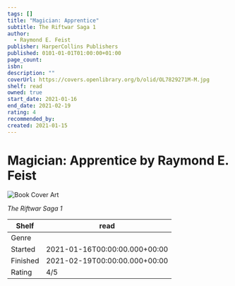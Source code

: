 ```yaml
---
tags: []
title: "Magician: Apprentice"
subtitle: The Riftwar Saga 1
author:
  - Raymond E. Feist
publisher: HarperCollins Publishers
published: 0101-01-01T01:00:00+01:00
page_count: 
isbn: 
description: ""
coverUrl: https://covers.openlibrary.org/b/olid/OL7829271M-M.jpg
shelf: read
owned: true
start_date: 2021-01-16
end_date: 2021-02-19
rating: 4
recommended_by: 
created: 2021-01-15
---
```


# Magician: Apprentice by Raymond E. Feist

![Book Cover Art](https://covers.openlibrary.org/b/olid/OL7829271M-M.jpg)

_The Riftwar Saga 1_

| Shelf | read |
| --- | --- |
| Genre |  |
| Started | 2021-01-16T00:00:00.000+00:00 |
| Finished | 2021-02-19T00:00:00.000+00:00 |
| Rating | 4/5 |

